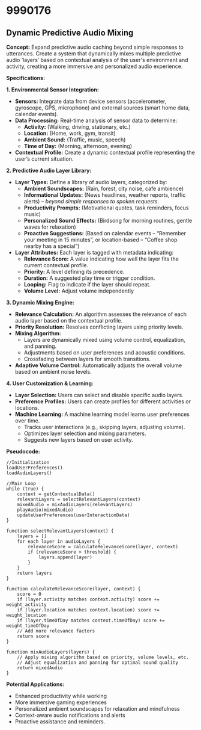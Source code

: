 # 9990176

## Dynamic Predictive Audio Mixing

**Concept:** Expand predictive audio caching beyond simple responses to utterances. Create a system that dynamically mixes multiple predictive audio ‘layers’ based on contextual analysis of the user's environment and activity, creating a more immersive and personalized audio experience.

**Specifications:**

**1. Environmental Sensor Integration:**

*   **Sensors:** Integrate data from device sensors (accelerometer, gyroscope, GPS, microphone) and external sources (smart home data, calendar events).
*   **Data Processing:** Real-time analysis of sensor data to determine:
    *   **Activity:** (Walking, driving, stationary, etc.)
    *   **Location:** (Home, work, gym, transit)
    *   **Ambient Sound:** (Traffic, music, speech)
    *   **Time of Day:** (Morning, afternoon, evening)
*   **Contextual Profile:** Create a dynamic contextual profile representing the user’s current situation.

**2. Predictive Audio Layer Library:**

*   **Layer Types:** Define a library of audio layers, categorized by:
    *   **Ambient Soundscapes:** (Rain, forest, city noise, cafe ambience)
    *   **Informational Updates:** (News headlines, weather reports, traffic alerts) – *beyond simple responses to spoken requests.*
    *   **Productivity Prompts:** (Motivational quotes, task reminders, focus music)
    *   **Personalized Sound Effects:** (Birdsong for morning routines, gentle waves for relaxation)
    *   **Proactive Suggestions:** (Based on calendar events – “Remember your meeting in 15 minutes”, or location-based – “Coffee shop nearby has a special”)
*   **Layer Attributes:** Each layer is tagged with metadata indicating:
    *   **Relevance Score:** A value indicating how well the layer fits the current contextual profile.
    *   **Priority:** A level defining its precedence.
    *   **Duration:** A suggested play time or trigger condition.
    *   **Looping:** Flag to indicate if the layer should repeat.
    *   **Volume Level:** Adjust volume independently

**3. Dynamic Mixing Engine:**

*   **Relevance Calculation:** An algorithm assesses the relevance of each audio layer based on the contextual profile.
*   **Priority Resolution:** Resolves conflicting layers using priority levels.
*   **Mixing Algorithm:**
    *   Layers are dynamically mixed using volume control, equalization, and panning.
    *   Adjustments based on user preferences and acoustic conditions.
    *   Crossfading between layers for smooth transitions.
*   **Adaptive Volume Control:** Automatically adjusts the overall volume based on ambient noise levels.

**4.  User Customization & Learning:**

*   **Layer Selection:** Users can select and disable specific audio layers.
*   **Preference Profiles:** Users can create profiles for different activities or locations.
*   **Machine Learning:**  A machine learning model learns user preferences over time.
    *   Tracks user interactions (e.g., skipping layers, adjusting volume).
    *   Optimizes layer selection and mixing parameters.
    *   Suggests new layers based on user activity.

**Pseudocode:**

```
//Initialization
loadUserPreferences()
loadAudioLayers()

//Main Loop
while (true) {
    context = getContextualData()
    relevantLayers = selectRelevantLayers(context)
    mixedAudio = mixAudioLayers(relevantLayers)
    playAudio(mixedAudio)
    updateUserPreferences(userInteractionData)
}

function selectRelevantLayers(context) {
    layers = []
    for each layer in audioLayers {
        relevanceScore = calculateRelevanceScore(layer, context)
        if (relevanceScore > threshold) {
            layers.append(layer)
        }
    }
    return layers
}

function calculateRelevanceScore(layer, context) {
    score = 0
    if (layer.activity matches context.activity) score += weight_activity
    if (layer.location matches context.location) score += weight_location
    if (layer.timeOfDay matches context.timeOfDay) score += weight_timeOfDay
    // Add more relevance factors
    return score
}

function mixAudioLayers(layers) {
    // Apply mixing algorithm based on priority, volume levels, etc.
    // Adjust equalization and panning for optimal sound quality
    return mixedAudio
}
```

**Potential Applications:**

*   Enhanced productivity while working
*   More immersive gaming experiences
*   Personalized ambient soundscapes for relaxation and mindfulness
*   Context-aware audio notifications and alerts
*   Proactive assistance and reminders.